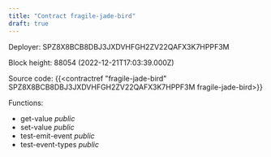 ```yaml
---
title: "Contract fragile-jade-bird"
draft: true
---
```

Deployer: SPZ8X8BCB8DBJ3JXDVHFGH2ZV22QAFX3K7HPPF3M


 



Block height: 88054 (2022-12-21T17:03:39.000Z)

Source code: {{<contractref "fragile-jade-bird" SPZ8X8BCB8DBJ3JXDVHFGH2ZV22QAFX3K7HPPF3M fragile-jade-bird>}}

Functions:

* get-value _public_
* set-value _public_
* test-emit-event _public_
* test-event-types _public_
